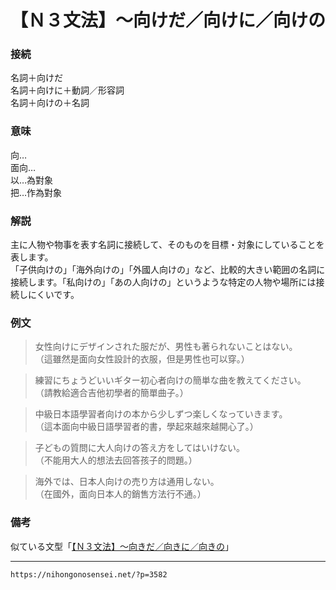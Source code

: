 # 【Ｎ３文法】～向けだ／向けに／向けの

### 接続

名詞＋向けだ  
名詞＋向けに＋動詞／形容詞  
名詞＋向けの＋名詞  


### 意味

向…  
面向…  
以…為對象  
把…作為對象  


### 解説

主に人物や物事を表す名詞に接続して、そのものを目標・対象にしていることを表します。  
「子供向けの」「海外向けの」「外國人向けの」など、比較的大きい範囲の名詞に接続します。「私向けの」「あの人向けの」というような特定の人物や場所には接続しにくいです。  


### 例文

>女性向けにデザインされた服だが、男性も著られないことはない。  
（這雖然是面向女性設計的衣服，但是男性也可以穿。）  

>練習にちょうどいいギター初心者向けの簡単な曲を教えてください。  
（請教給適合吉他初學者的簡單曲子。）  

>中級日本語學習者向けの本から少しずつ楽しくなっていきます。  
（這本面向中級日語學習者的書，學起來越來越開心了。）  

>子どもの質問に大人向けの答え方をしてはいけない。  
（不能用大人的想法去回答孩子的問題。）  

>海外では、日本人向けの売り方は通用しない。  
（在國外，面向日本人的銷售方法行不通。）


### 備考

似ている文型「[【Ｎ３文法】～向きだ／向きに／向きの](http://nihongonosensei.net/?p=17664)」

---
`https://nihongonosensei.net/?p=3582`